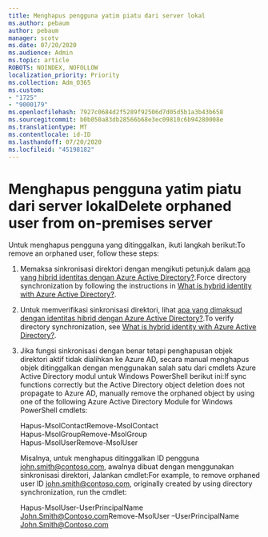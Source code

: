 ```yaml
---
title: Menghapus pengguna yatim piatu dari server lokal
ms.author: pebaum
author: pebaum
manager: scotv
ms.date: 07/20/2020
ms.audience: Admin
ms.topic: article
ROBOTS: NOINDEX, NOFOLLOW
localization_priority: Priority
ms.collection: Adm_O365
ms.custom:
- "1725"
- "9000179"
ms.openlocfilehash: 7927c0684d2f5289f92506d7d05d5b1a3b43b658
ms.sourcegitcommit: b0b050a83db28566b68e3ec09810c6b94280008e
ms.translationtype: MT
ms.contentlocale: id-ID
ms.lasthandoff: 07/20/2020
ms.locfileid: "45198182"
---
```

# <a name="delete-orphaned-user-from-on-premises-server"></a><span data-ttu-id="90fd7-102">Menghapus pengguna yatim piatu dari server lokal</span><span class="sxs-lookup"><span data-stu-id="90fd7-102">Delete orphaned user from on-premises server</span></span>

<span data-ttu-id="90fd7-103">Untuk menghapus pengguna yang ditinggalkan, ikuti langkah berikut:</span><span class="sxs-lookup"><span data-stu-id="90fd7-103">To remove an orphaned user, follow these steps:</span></span>

1. <span data-ttu-id="90fd7-104">Memaksa sinkronisasi direktori dengan mengikuti petunjuk dalam [apa yang hibrid identitas dengan Azure Active Directory?](https://technet.microsoft.com/library/jj151771.aspx#bkmk_synchronizedirectories).</span><span class="sxs-lookup"><span data-stu-id="90fd7-104">Force directory synchronization by following the instructions in [What is hybrid identity with Azure Active Directory?](https://technet.microsoft.com/library/jj151771.aspx#bkmk_synchronizedirectories).</span></span>

2. <span data-ttu-id="90fd7-105">Untuk memverifikasi sinkronisasi direktori, lihat [apa yang dimaksud dengan identitas hibrid dengan Azure Active Directory?](https://technet.microsoft.com/library/jj151797.aspx).</span><span class="sxs-lookup"><span data-stu-id="90fd7-105">To verify directory synchronization, see [What is hybrid identity with Azure Active Directory?](https://technet.microsoft.com/library/jj151797.aspx).</span></span>

3. <span data-ttu-id="90fd7-106">Jika fungsi sinkronisasi dengan benar tetapi penghapusan objek direktori aktif tidak dialihkan ke Azure AD, secara manual menghapus objek ditinggalkan dengan menggunakan salah satu dari cmdlets Azure Active Directory modul untuk Windows PowerShell berikut ini:</span><span class="sxs-lookup"><span data-stu-id="90fd7-106">If sync functions correctly but the Active Directory object deletion does not propagate to Azure AD, manually remove the orphaned object by using one of the following Azure Active Directory Module for Windows PowerShell cmdlets:</span></span>

    <span data-ttu-id="90fd7-107">Hapus-MsolContact</span><span class="sxs-lookup"><span data-stu-id="90fd7-107">Remove-MsolContact</span></span>  
    <span data-ttu-id="90fd7-108">Hapus-MsolGroup</span><span class="sxs-lookup"><span data-stu-id="90fd7-108">Remove-MsolGroup</span></span>  
    <span data-ttu-id="90fd7-109">Hapus-MsolUser</span><span class="sxs-lookup"><span data-stu-id="90fd7-109">Remove-MsolUser</span></span>

    <span data-ttu-id="90fd7-110">Misalnya, untuk menghapus ditinggalkan ID pengguna john.smith@contoso.com, awalnya dibuat dengan menggunakan sinkronisasi direktori, Jalankan cmdlet:</span><span class="sxs-lookup"><span data-stu-id="90fd7-110">For example, to remove orphaned user ID john.smith@contoso.com, originally created by using directory synchronization, run the cmdlet:</span></span>

    <span data-ttu-id="90fd7-111">Hapus-MsolUser-UserPrincipalName John.Smith@Contoso.com</span><span class="sxs-lookup"><span data-stu-id="90fd7-111">Remove-MsolUser –UserPrincipalName John.Smith@Contoso.com</span></span>